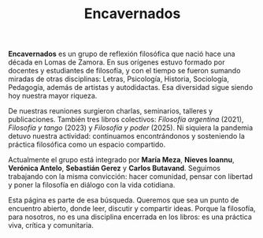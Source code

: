 ﻿---
title: "Encavernados"
draft: false
---

**Encavernados** es un grupo de reflexión filosófica que nació hace una década en Lomas de Zamora. En sus orígenes estuvo formado por docentes y estudiantes de filosofía, y con el tiempo se fueron sumando miradas de otras disciplinas: Letras, Psicología, Historia, Sociología, Pedagogía, además de artistas y autodidactas. Esa diversidad sigue siendo hoy nuestra mayor riqueza.

De nuestras reuniones surgieron charlas, seminarios, talleres y publicaciones. También tres libros colectivos: *Filosofía argentina* (2021), *Filosofía y tango* (2023) y *Filosofía y poder* (2025). Ni siquiera la pandemia detuvo nuestra actividad: continuamos encontrándonos y sosteniendo la práctica filosófica como un espacio compartido.

Actualmente el grupo está integrado por **María Meza**, **Nieves Ioannu**, **Verónica Antelo**, **Sebastián Gerez** y **Carlos Butavand**. Seguimos trabajando con la misma convicción: hacer comunidad, pensar con libertad y poner la filosofía en diálogo con la vida cotidiana.

Esta página es parte de esa búsqueda. Queremos que sea un punto de encuentro abierto, donde leer, discutir y compartir ideas. Porque la filosofía, para nosotros, no es una disciplina encerrada en los libros: es una práctica viva, crítica y comunitaria.
